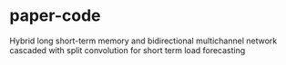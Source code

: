 # paper-code
Hybrid long short-term memory and bidirectional multichannel network cascaded with split convolution for short term load forecasting
